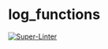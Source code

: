 # log_functions

[![Super-Linter](https://github.com/arghpy/log_functions/actions/workflows/manage_pull_requests.yaml/badge.svg)](https://github.com/marketplace/actions/super-linter)
